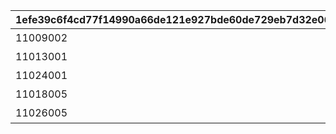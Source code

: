 |1efe39c6f4cd77f14990a66de121e927bde60de729eb7d32e06b24836e36ca7e|0ac59b7dcac01b99b0ac0f6bef922b7429efdcb2f195a1d74e5248c0bc649e89|c12f6a16714e09fa5428fc810b18a240278be3bdfd90b37b8e01d41574ba1657|acebae422cf34bd959d374ad8f9764dcc81d836ce13aefc4ea69315d50becd80|1b8d2b9be01e787e4e174632b440c66eada61b6771fca5cb817759dda619dd96|424b7b78ae487a0c297c738004a5c1250555bb34fa839ea3bc458b50726b9253|9875dc2ee052218f6bccb3517ab1ffad3024fc3e4a6ae44c2565039ccdc657d2|523c6021389fc376879d65cd54634f5db7cb9145ede27539d9abede4fdb71b88|8a203b4d1d4ed87cff99e4f55b69ba881f0e96c3db4e9e606850b1c6bd9c7377|ae3e51bb662a93bdffdc49c594644eaada1258ce4679155bf384caf9d5e6a70c|965cfb5f0aeca768488f80d494d0394139c52a0b05b1eec3eaf3037e759a41e6|
| --- | --- | --- | --- | --- | --- | --- | --- | --- | --- | --- |
|11009002|2015/12/17 15:00:00|101|-580|180010|2030/12/17 14:59:59|聖跡調査Lv1|-175|1|11009|109|
|11013001|2015/12/17 15:00:00|101|200|180010|2030/12/17 14:59:59|聖跡調査Lv2|30|2|11013|109|
|11024001|2015/12/17 15:00:00|101|480|180010|2030/12/17 14:59:59|聖跡調査Lv3|30|3|11024|109|
|11018005|2015/12/17 15:00:00|101|190|190010|2030/12/17 14:59:59|神殿調査Lv1|110|4|11018|112|
|11026005|2015/12/17 15:00:00|101|-450|190010|2030/12/17 14:59:59|神殿調査Lv2|120|5|11026|112|